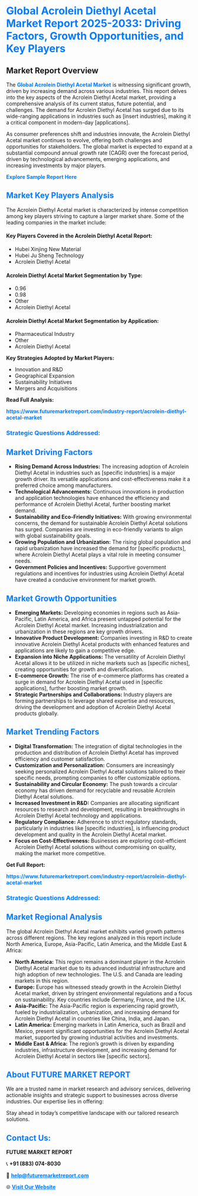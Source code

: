 <h1 style="color: #007BFF;">Global Acrolein Diethyl Acetal Market Report 2025-2033: Driving Factors, Growth Opportunities, and Key Players</h1>

<section id="overview">
<h2>Market Report Overview</h2>
<p>The <a href="https://www.futuremarketreport.com/industry-report/acrolein-diethyl-acetal-market" style="color: #007BFF; text-decoration: none;"><strong>Global Acrolein Diethyl Acetal Market</strong></a> is witnessing significant growth, driven by increasing demand across various industries. This report delves into the key aspects of the Acrolein Diethyl Acetal market, providing a comprehensive analysis of its current status, future potential, and challenges. The demand for Acrolein Diethyl Acetal has surged due to its wide-ranging applications in industries such as [insert industries], making it a critical component in modern-day [applications].</p>
<p>As consumer preferences shift and industries innovate, the Acrolein Diethyl Acetal market continues to evolve, offering both challenges and opportunities for stakeholders. The global market is expected to expand at a substantial compound annual growth rate (CAGR) over the forecast period, driven by technological advancements, emerging applications, and increasing investments by major players.</p>
</section>

<section id="overview">
<p><a href="https://www.futuremarketreport.com/request-sample/reportId=30436" style="color: #007BFF; text-decoration: none;"><strong>Explore Sample Report Here</strong></a></p>
</section>

<section id="key-players">
<h2 style="color: #007BFF;">Market Key Players Analysis</h2>
<p>The Acrolein Diethyl Acetal market is characterized by intense competition among key players striving to capture a larger market share. Some of the leading companies in the market include:</p>
<h4>Key Players Covered in the Acrolein Diethyl Acetal Report:</h4>
<ul><li>Hubei Xinjing New Material</li><li>Hubei Ju Sheng Technology</li><li>Acrolein Diethyl Acetal</li></ul>
<h4>Acrolein Diethyl Acetal Market Segmentation by Type:</h4>
<ul><li>0.96</li><li>0.98</li><li>Other</li><li>Acrolein Diethyl Acetal</li></ul>

<h4>Acrolein Diethyl Acetal Market Segmentation by Application:</h4>
<ul><li>Pharmaceutical Industry</li><li>Other</li><li>Acrolein Diethyl Acetal</li></ul>
<p><strong>Key Strategies Adopted by Market Players:</strong></p>
<ul>
<li>Innovation and R&D</li>
<li>Geographical Expansion</li>
<li>Sustainability Initiatives</li>
<li>Mergers and Acquisitions</li>
</ul>
</section>

<section>
<p><strong>Read Full Analysis: </strong></p><a href="https://www.futuremarketreport.com/industry-report/acrolein-diethyl-acetal-market" style="color: #007BFF; text-decoration: none;"><strong>https://www.futuremarketreport.com/industry-report/acrolein-diethyl-acetal-market</strong></a>
<h3 style="color: #007BFF;">Strategic Questions Addressed:</h3>
</section>

<section id="driving-factors">
<h2 style="color: #007BFF;">Market Driving Factors</h2>
<ul>
<li><strong>Rising Demand Across Industries:</strong> The increasing adoption of Acrolein Diethyl Acetal in industries such as [specific industries] is a major growth driver. Its versatile applications and cost-effectiveness make it a preferred choice among manufacturers.</li>
<li><strong>Technological Advancements:</strong> Continuous innovations in production and application technologies have enhanced the efficiency and performance of Acrolein Diethyl Acetal, further boosting market demand.</li>
<li><strong>Sustainability and Eco-Friendly Initiatives:</strong> With growing environmental concerns, the demand for sustainable Acrolein Diethyl Acetal solutions has surged. Companies are investing in eco-friendly variants to align with global sustainability goals.</li>
<li><strong>Growing Population and Urbanization:</strong> The rising global population and rapid urbanization have increased the demand for [specific products], where Acrolein Diethyl Acetal plays a vital role in meeting consumer needs.</li>
<li><strong>Government Policies and Incentives:</strong> Supportive government regulations and incentives for industries using Acrolein Diethyl Acetal have created a conducive environment for market growth.</li>
</ul>
</section>

<section id="growth-opportunities">
<h2 style="color: #007BFF;">Market Growth Opportunities</h2>
<ul>
<li><strong>Emerging Markets:</strong> Developing economies in regions such as Asia-Pacific, Latin America, and Africa present untapped potential for the Acrolein Diethyl Acetal market. Increasing industrialization and urbanization in these regions are key growth drivers.</li>
<li><strong>Innovative Product Development:</strong> Companies investing in R&D to create innovative Acrolein Diethyl Acetal products with enhanced features and applications are likely to gain a competitive edge.</li>
<li><strong>Expansion into Niche Applications:</strong> The versatility of Acrolein Diethyl Acetal allows it to be utilized in niche markets such as [specific niches], creating opportunities for growth and diversification.</li>
<li><strong>E-commerce Growth:</strong> The rise of e-commerce platforms has created a surge in demand for Acrolein Diethyl Acetal used in [specific applications], further boosting market growth.</li>
<li><strong>Strategic Partnerships and Collaborations:</strong> Industry players are forming partnerships to leverage shared expertise and resources, driving the development and adoption of Acrolein Diethyl Acetal products globally.</li>
</ul>
</section>

<section id="trending-factors">
<h2 style="color: #007BFF;">Market Trending Factors</h2>
<ul>
<li><strong>Digital Transformation:</strong> The integration of digital technologies in the production and distribution of Acrolein Diethyl Acetal has improved efficiency and customer satisfaction.</li>
<li><strong>Customization and Personalization:</strong> Consumers are increasingly seeking personalized Acrolein Diethyl Acetal solutions tailored to their specific needs, prompting companies to offer customizable options.</li>
<li><strong>Sustainability and Circular Economy:</strong> The push towards a circular economy has driven demand for recyclable and reusable Acrolein Diethyl Acetal solutions.</li>
<li><strong>Increased Investment in R&D:</strong> Companies are allocating significant resources to research and development, resulting in breakthroughs in Acrolein Diethyl Acetal technology and applications.</li>
<li><strong>Regulatory Compliance:</strong> Adherence to strict regulatory standards, particularly in industries like [specific industries], is influencing product development and quality in the Acrolein Diethyl Acetal market.</li>
<li><strong>Focus on Cost-Effectiveness:</strong> Businesses are exploring cost-efficient Acrolein Diethyl Acetal solutions without compromising on quality, making the market more competitive.</li>
</ul>
</section>

<section>
<p><strong>Get Full Report: </strong></p><a href="https://www.futuremarketreport.com/industry-report/acrolein-diethyl-acetal-market" style="color: #007BFF; text-decoration: none;"><strong>https://www.futuremarketreport.com/industry-report/acrolein-diethyl-acetal-market</strong></a>
<h3 style="color: #007BFF;">Strategic Questions Addressed:</h3>
</section>


<section id="regional-analysis">
<h2 style="color: #007BFF;">Market Regional Analysis</h2>
<p>The global Acrolein Diethyl Acetal market exhibits varied growth patterns across different regions. The key regions analyzed in this report include North America, Europe, Asia-Pacific, Latin America, and the Middle East & Africa:</p>
<ul>
<li><strong>North America:</strong> This region remains a dominant player in the Acrolein Diethyl Acetal market due to its advanced industrial infrastructure and high adoption of new technologies. The U.S. and Canada are leading markets in this region.</li>
<li><strong>Europe:</strong> Europe has witnessed steady growth in the Acrolein Diethyl Acetal market, driven by stringent environmental regulations and a focus on sustainability. Key countries include Germany, France, and the U.K.</li>
<li><strong>Asia-Pacific:</strong> The Asia-Pacific region is experiencing rapid growth, fueled by industrialization, urbanization, and increasing demand for Acrolein Diethyl Acetal in countries like China, India, and Japan.</li>
<li><strong>Latin America:</strong> Emerging markets in Latin America, such as Brazil and Mexico, present significant opportunities for the Acrolein Diethyl Acetal market, supported by growing industrial activities and investments.</li>
<li><strong>Middle East & Africa:</strong> The region’s growth is driven by expanding industries, infrastructure development, and increasing demand for Acrolein Diethyl Acetal in sectors like [specific sectors].</li>
</ul>
</section>

<footer>
<h2 style="color: #007BFF;">About FUTURE MARKET REPORT</h2>
<p>We are a trusted name in market research and advisory services, delivering actionable insights and strategic support to businesses across diverse industries. Our expertise lies in offering:</p>

<p>Stay ahead in today’s competitive landscape with our tailored research solutions.</p>

<h2 style="color: #007BFF;">Contact Us:</h2>
<p><strong>FUTURE MARKET REPORT</strong></p>
<p>📞 <strong>+91 (883) 074-8030</strong></p>
<p>📧 <strong><a href="mailto:help@futuremarketreport.com" style="color: #007BFF;">help@futuremarketreport.com</a></strong></p>
<p>🌐 <strong><a href="https://www.futuremarketreport.com/" style="color: #007BFF;">Visit Our Website</a></strong></p>
</footer>